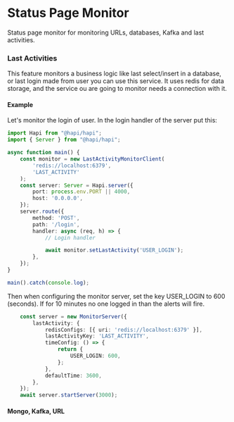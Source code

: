 # Status Page Monitor

Status page monitor for monitoring URLs, databases, Kafka and last activities.

### Last Activities

This feature monitors a business logic like last select/insert in a database, or last login made from user you can use
this service. It uses redis for data storage, and the service ou are going to monitor needs a connection with it.

#### Example

Let's monitor the login of user. In the login handler of the server put this:

```typescript
import Hapi from "@hapi/hapi";
import { Server } from "@hapi/hapi";

async function main() {
    const monitor = new LastActivityMonitorClient(
        'redis://localhost:6379',
        'LAST_ACTIVITY'
    );
    const server: Server = Hapi.server({
        port: process.env.PORT || 4000,
        host: '0.0.0.0',
    });
    server.route({
        method: 'POST',
        path: '/login',
        handler: async (req, h) => {
            // Login handler

            await monitor.setLastActivity('USER_LOGIN');
        },
    });
}

main().catch(console.log);
```
Then when configuring the monitor server, set the key USER_LOGIN to 600 (seconds). If for 10 minutes no one logged in than the alerts will fire.
```typescript
    const server = new MonitorServer({
        lastActivity: {
            redisConfigs: [{ uri: 'redis://localhost:6379' }],
            lastActivityKey: 'LAST_ACTIVITY',
            timeConfig: () => {
                return {
                    USER_LOGIN: 600,
                };
            },
            defaultTime: 3600,
        },
    });
    await server.startServer(3000);

```

#### Mongo, Kafka, URL


